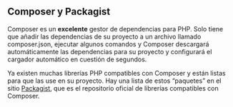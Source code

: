 ## Composer y Packagist

Composer es un **excelente** gestor de dependencias para PHP. Solo tiene que añadir las dependencias de su proyecto a un archivo llamado composer.json, ejecutar algunos comandos y Composer descargará automáticamente las dependencias para su proyecto y configurará el cargador automático en cuestión de segundos.

Ya existen muchas librerías PHP compatibles con Composer y están listas para que las use en su proyecto. Hay una lista de estos “paquetes” en el sitio [Packagist](http://packagist.org/), que es el repositorio oficial de librerías compatibles con Composer.


